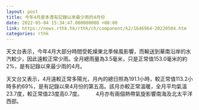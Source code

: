 ```yaml
---
layout: post
title: 今年4月是本港有記錄以來最少雨的4月份
date: 2022-05-04 15:34:47.000000000 +08:00
link: https://news.rthk.hk/rthk/ch/component/k2/1646964-20220504.htm
categories: rthk
---
```


天文台表示，今年4月大部分時間受乾燥東北季候風影響，而輸送到華南沿岸的水汽較少，因此遠較正常少雨。全月總雨量為3.5毫米，只是正常值153.0毫米的約2%，是有記錄以來最少雨的4月。

天文台又表示，4月遠較正常多陽光，月內的總日照為191.1小時，較正常值113.2小時多約69%，是有記錄以來4月份的第五高。該月亦較正常溫暖，全月平均氣溫23.7度，較正常值23度高0.7度。
　　 
4月亦有兩個熱帶氣旋影響南海及北太平洋西部。
